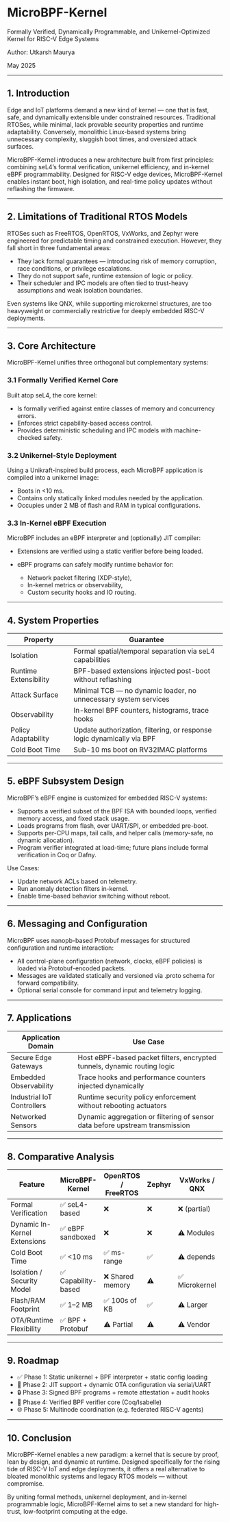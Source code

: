 # MicroBPF-Kernel

Formally Verified, Dynamically Programmable, and Unikernel-Optimized Kernel for RISC-V Edge Systems

Author: Utkarsh Maurya

May 2025

---

## 1. Introduction

Edge and IoT platforms demand a new kind of kernel — one that is fast, safe, and dynamically extensible under constrained resources. Traditional RTOSes, while minimal, lack provable security properties and runtime adaptability. Conversely, monolithic Linux-based systems bring unnecessary complexity, sluggish boot times, and oversized attack surfaces.

MicroBPF-Kernel introduces a new architecture built from first principles: combining seL4’s formal verification, unikernel efficiency, and in-kernel eBPF programmability. Designed for RISC-V edge devices, MicroBPF-Kernel enables instant boot, high isolation, and real-time policy updates without reflashing the firmware.

---

## 2. Limitations of Traditional RTOS Models

RTOSes such as FreeRTOS, OpenRTOS, VxWorks, and Zephyr were engineered for predictable timing and constrained execution. However, they fall short in three fundamental areas:

* They lack formal guarantees — introducing risk of memory corruption, race conditions, or privilege escalations.
* They do not support safe, runtime extension of logic or policy.
* Their scheduler and IPC models are often tied to trust-heavy assumptions and weak isolation boundaries.

Even systems like QNX, while supporting microkernel structures, are too heavyweight or commercially restrictive for deeply embedded RISC-V deployments.

---

## 3. Core Architecture

MicroBPF-Kernel unifies three orthogonal but complementary systems:

### 3.1 Formally Verified Kernel Core

Built atop seL4, the core kernel:

* Is formally verified against entire classes of memory and concurrency errors.
* Enforces strict capability-based access control.
* Provides deterministic scheduling and IPC models with machine-checked safety.

### 3.2 Unikernel-Style Deployment

Using a Unikraft-inspired build process, each MicroBPF application is compiled into a unikernel image:

* Boots in <10 ms.
* Contains only statically linked modules needed by the application.
* Occupies under 2 MB of flash and RAM in typical configurations.

### 3.3 In-Kernel eBPF Execution

MicroBPF includes an eBPF interpreter and (optionally) JIT compiler:

* Extensions are verified using a static verifier before being loaded.
* eBPF programs can safely modify runtime behavior for:

  * Network packet filtering (XDP-style),
  * In-kernel metrics or observability,
  * Custom security hooks and IO routing.

---

## 4. System Properties

| Property              | Guarantee                                                              |
| --------------------- | ---------------------------------------------------------------------- |
| Isolation             | Formal spatial/temporal separation via seL4 capabilities               |
| Runtime Extensibility | BPF-based extensions injected post-boot without reflashing             |
| Attack Surface        | Minimal TCB — no dynamic loader, no unnecessary system services        |
| Observability         | In-kernel BPF counters, histograms, trace hooks                        |
| Policy Adaptability   | Update authorization, filtering, or response logic dynamically via BPF |
| Cold Boot Time        | Sub-10 ms boot on RV32IMAC platforms                                   |

---

## 5. eBPF Subsystem Design

MicroBPF’s eBPF engine is customized for embedded RISC-V systems:

* Supports a verified subset of the BPF ISA with bounded loops, verified memory access, and fixed stack usage.
* Loads programs from flash, over UART/SPI, or embedded pre-boot.
* Supports per-CPU maps, tail calls, and helper calls (memory-safe, no dynamic allocation).
* Program verifier integrated at load-time; future plans include formal verification in Coq or Dafny.

Use Cases:

* Update network ACLs based on telemetry.
* Run anomaly detection filters in-kernel.
* Enable time-based behavior switching without reboot.

---

## 6. Messaging and Configuration

MicroBPF uses nanopb-based Protobuf messages for structured configuration and runtime interaction:

* All control-plane configuration (network, clocks, eBPF policies) is loaded via Protobuf-encoded packets.
* Messages are validated statically and versioned via .proto schema for forward compatibility.
* Optional serial console for command input and telemetry logging.

---

## 7. Applications

| Application Domain         | Use Case                                                                     |
| -------------------------- | ---------------------------------------------------------------------------- |
| Secure Edge Gateways       | Host eBPF-based packet filters, encrypted tunnels, dynamic routing logic     |
| Embedded Observability     | Trace hooks and performance counters injected dynamically                    |
| Industrial IoT Controllers | Runtime security policy enforcement without rebooting actuators              |
| Networked Sensors          | Dynamic aggregation or filtering of sensor data before upstream transmission |

---

## 8. Comparative Analysis

| Feature                      | MicroBPF-Kernel    | OpenRTOS / FreeRTOS | Zephyr | VxWorks / QNX | Linux w/ PREEMPT\_RT |
| ---------------------------- | ------------------ | ------------------- | ------ | ------------- | -------------------- |
| Formal Verification          | ✅ seL4-based       | ❌                   | ❌      | ❌ (partial)   | ❌                    |
| Dynamic In-Kernel Extensions | ✅ eBPF sandboxed   | ❌                   | ❌      | ⚠️ Modules    | ⚠️ Kernel modules    |
| Cold Boot Time               | ✅ <10 ms           | ✅ ms-range          | ✅      | ⚠️ depends    | ❌ >1–3s              |
| Isolation / Security Model   | ✅ Capability-based | ❌ Shared memory     | ⚠️     | ✅ Microkernel | ⚠️ Namespaces        |
| Flash/RAM Footprint          | ✅ 1–2 MB           | ✅ 100s of KB        | ✅      | ⚠️ Larger     | ❌ >8MB               |
| OTA/Runtime Flexibility      | ✅ BPF + Protobuf   | ⚠️ Partial          | ⚠️     | ⚠️ Vendor     | ❌ Static builds      |

---

## 9. Roadmap

* ✅ Phase 1: Static unikernel + BPF interpreter + static config loading
* 🔄 Phase 2: JIT support + dynamic OTA configuration via serial/UART
* 🔒 Phase 3: Signed BPF programs + remote attestation + audit hooks
* 🧪 Phase 4: Verified BPF verifier core (Coq/Isabelle)
* 🌐 Phase 5: Multinode coordination (e.g. federated RISC-V agents)

---

## 10. Conclusion

MicroBPF-Kernel enables a new paradigm: a kernel that is secure by proof, lean by design, and dynamic at runtime. Designed specifically for the rising tide of RISC-V IoT and edge deployments, it offers a real alternative to bloated monolithic systems and legacy RTOS models — without compromise.

By uniting formal methods, unikernel deployment, and in-kernel programmable logic, MicroBPF-Kernel aims to set a new standard for high-trust, low-footprint computing at the edge.
